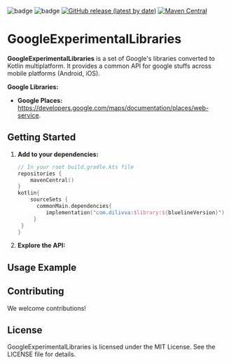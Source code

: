 ![badge](https://camo.githubusercontent.com/8ce65a3be14c94be47bceb832f55e376253dde249232136976baacb38b85438c/687474703a2f2f696d672e736869656c64732e696f2f62616467652f706c6174666f726d2d616e64726f69642d3645444238442e7376673f7374796c653d666c6174)
![badge](https://camo.githubusercontent.com/549a60a8c72c6b9ad3229b3d45dbf8cbd0f2bc9493b95463b2004b3546a36923/687474703a2f2f696d672e736869656c64732e696f2f62616467652f706c6174666f726d2d696f732d4344434443442e7376673f7374796c653d666c6174)
[![GitHub release (latest by date)](https://img.shields.io/github/v/release/Dilivva/GoogleExperimentalLibraries)](https://github.com/Dilivva/GoogleExperimentalLibraries/releases)
[![Maven Central](https://maven-badges.herokuapp.com/maven-central/com.dilivva/google-places/badge.svg)](https://maven-badges.herokuapp.com/maven-central/com.dilivva/google-places)

# GoogleExperimentalLibraries

**GoogleExperimentalLibraries** is a set of Google's libraries converted to Kotlin multiplatform. It provides a common API for google stuffs across mobile platforms (Android, iOS).

**Google Libraries:**

* **Google Places:** https://developers.google.com/maps/documentation/places/web-service.


## Getting Started

1. **Add to your dependencies:**

   ```kotlin
   // In your root build.gradle.kts file
   repositories {
       mavenCentral()
   }
   kotlin{
       sourceSets {
         commonMain.dependencies{
            implementation("com.dilivva:$library:${bluelineVersion}")
        } 
    }
   }
   ```

2. **Explore the API:**

## Usage Example


## Contributing

We welcome contributions!

## License

GoogleExperimentalLibraries is licensed under the MIT License. See the LICENSE file for details.
